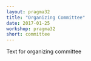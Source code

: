 ```yaml
---
layout: pragma32
title: "Organizing Committee"
date: 2017-01-25
workshop: pragma32
short: committee
---
```



Text for organizing committee 


